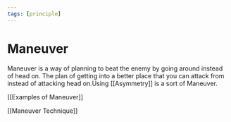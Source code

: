```yaml
---
tags: [principle]
---
```


# Maneuver

 Maneuver is a way of planning to beat the enemy by going around instead of head on.  The plan of getting into a better place that you can attack from instead of attacking head on.Using [[Asymmetry]] is a sort of Maneuver. 

[[Examples of Maneuver]]

[[Maneuver Technique]]
